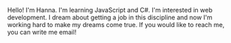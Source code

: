 Hello! I'm Hanna. I'm learning JavaScript and C#. I'm interested in web development. I dream about getting a job in this discipline and now I'm working hard to make my dreams come true. 
If you would like to reach me, you can write me email!
